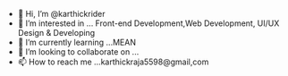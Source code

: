 - 👋 Hi, I’m @karthickrider
- 👀 I’m interested in ... Front-end Development,Web Development, UI/UX Design & Developing
- 🌱 I’m currently learning ...MEAN
- 💞️ I’m looking to collaborate on ...
- 📫 How to reach me ...karthickraja5598@gmail,com

<!---
karthickrider/karthickrider is a ✨ special ✨ repository because its `README.md` (this file) appears on your GitHub profile.
You can click the Preview link to take a look at your changes.
--->
